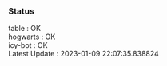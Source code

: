 ### Status


table : OK  
hogwarts : OK  
icy-bot : OK  
Latest Update : 2023-01-09 22:07:35.838824
